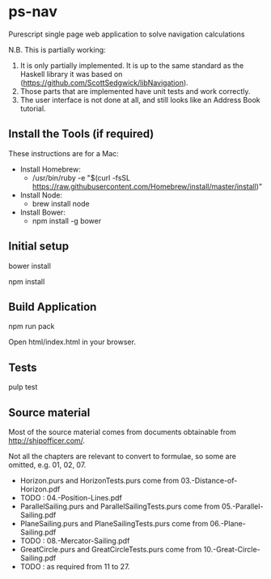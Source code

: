 # ps-nav

Purescript single page web application to solve navigation calculations

N.B.  This is partially working:

1. It is only partially implemented.  It is up to the same standard as the Haskell library it was based on (<https://github.com/ScottSedgwick/libNavigation>).
2. Those parts that are implemented have unit tests and work correctly.
3. The user interface is not done at all, and still looks like an Address Book tutorial.

## Install the Tools (if required)

These instructions are for a Mac:

* Install Homebrew:
  * /usr/bin/ruby -e "$(curl -fsSL https://raw.githubusercontent.com/Homebrew/install/master/install)"
* Install Node: 
  * brew install node
* Install Bower:
  * npm install -g bower

## Initial setup

bower install

npm install

## Build Application

npm run pack

Open html/index.html in your browser.

## Tests

pulp test

## Source material

Most of the source material comes from documents obtainable from <http://shipofficer.com/>.

Not all the chapters are relevant to convert to formulae, so some are omitted, e.g. 01, 02, 07.

* Horizon.purs and HorizonTests.purs come from 03.-Distance-of-Horizon.pdf
* TODO : 04.-Position-Lines.pdf
* ParallelSailing.purs and ParallelSailingTests.purs come from 05.-Parallel-Sailing.pdf
* PlaneSailing.purs and PlaneSailingTests.purs come from 06.-Plane-Sailing.pdf
* TODO : 08.-Mercator-Sailing.pdf
* GreatCircle.purs and GreatCircleTests.purs come from 10.-Great-Circle-Sailing.pdf
* TODO : as required from 11 to 27.
